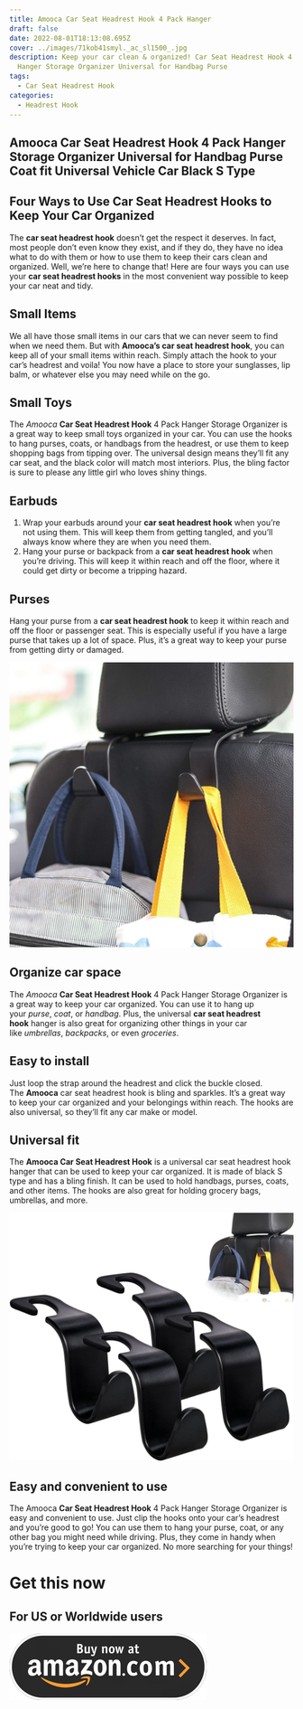 ```yaml
---
title: Amooca Car Seat Headrest Hook 4 Pack Hanger
draft: false
date: 2022-08-01T18:13:08.695Z
cover: ../images/71kob41smyl._ac_sl1500_.jpg
description: Keep your car clean & organized! Car Seat Headrest Hook 4 Pack
  Hanger Storage Organizer Universal for Handbag Purse
tags:
  - Car Seat Headrest Hook
categories:
  - Headrest Hook
---
```

## Amooca Car Seat Headrest Hook 4 Pack Hanger Storage Organizer Universal for Handbag Purse Coat fit Universal Vehicle Car Black S Type

## Four Ways to Use Car Seat Headrest Hooks to Keep Your Car Organized

The **car seat headrest hook** doesn’t get the respect it deserves. In fact, most people don’t even know they exist, and if they do, they have no idea what to do with them or how to use them to keep their cars clean and organized. Well, we’re here to change that! Here are four ways you can use your **car seat headrest hooks** in the most convenient way possible to keep your car neat and tidy.

## Small Items

We all have those small items in our cars that we can never seem to find when we need them. But with **Amooca’s car seat headrest hook**, you can keep all of your small items within reach. Simply attach the hook to your car’s headrest and voila! You now have a place to store your sunglasses, lip balm, or whatever else you may need while on the go.

## Small Toys

The *Amooca* **Car Seat Headrest Hook** 4 Pack Hanger Storage Organizer is a great way to keep small toys organized in your car. You can use the hooks to hang purses, coats, or handbags from the headrest, or use them to keep shopping bags from tipping over. The universal design means they’ll fit any car seat, and the black color will match most interiors. Plus, the bling factor is sure to please any little girl who loves shiny things.

## Earbuds

1. Wrap your earbuds around your **car seat headrest hook** when you’re not using them. This will keep them from getting tangled, and you’ll always know where they are when you need them.
2. Hang your purse or backpack from a **car seat headrest hook** when you’re driving. This will keep it within reach and off the floor, where it could get dirty or become a tripping hazard.

## Purses

Hang your purse from a **car seat headrest hook** to keep it within reach and off the floor or passenger seat. This is especially useful if you have a large purse that takes up a lot of space. Plus, it’s a great way to keep your purse from getting dirty or damaged.

![Amooca Car Seat Headrest Hook 4 Pack Hanger](../images/91qjytm4u3l._ac_sl1500_.jpg "Amooca Car Seat Headrest Hook 4 Pack Hanger")

## Organize car space

The *Amooca* **Car Seat Headrest Hook** 4 Pack Hanger Storage Organizer is a great way to keep your car organized. You can use it to hang up your *purse*, *coat*, or *handbag*. Plus, the universal **car seat headrest hook** hanger is also great for organizing other things in your car like *umbrellas*, *backpacks*, or even *groceries*.

## Easy to install

Just loop the strap around the headrest and click the buckle closed. The **Amooca** car seat headrest hook is bling and sparkles. It’s a great way to keep your car organized and your belongings within reach. The hooks are also universal, so they’ll fit any car make or model.

## Universal fit

The **Amooca Car Seat Headrest Hook** is a universal car seat headrest hook hanger that can be used to keep your car organized. It is made of black S type and has a bling finish. It can be used to hold handbags, purses, coats, and other items. The hooks are also great for holding grocery bags, umbrellas, and more.

![Amooca Car Seat Headrest Hook 4 Pack Hanger](../images/71hz9qwlc0l._ac_sl1500_.jpg "Amooca Car Seat Headrest Hook 4 Pack Hanger")

## Easy and convenient to use

The Amooca **Car Seat Headrest Hook** 4 Pack Hanger Storage Organizer is easy and convenient to use. Just clip the hooks onto your car’s headrest and you’re good to go! You can use them to hang your purse, coat, or any other bag you might need while driving. Plus, they come in handy when you’re trying to keep your car organized. No more searching for your things!

# Get this now

## For US or Worldwide users

[![Buy Amooca Car Seat Headrest Hook 4 Pack Hanger](../images/amazon-com.png)](https://amzn.to/3vyR1vj)